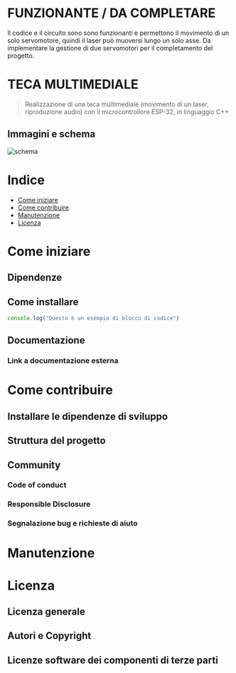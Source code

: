 # FUNZIONANTE / DA COMPLETARE

Il codice e il circuito sono sono funzionanti e permettono il movimento di un solo
servomotore, quindi il laser può muoversi lungo un solo asse. Da implementare la
gestione di due servomotori per il completamento del progetto.

# TECA MULTIMEDIALE

> Realizzazione di una teca multimediale (movimento di un laser, riproduzione audio) con il
microcontrollore ESP-32, in linguaggio C++

## Immagini e schema

![schema](https://github.com/tonygiuliani/laser_museo/blob/main/images/schema.jpeg)

# Indice

- [Come iniziare](#come-iniziare)
- [Come contribuire](#come-contribuire)
- [Manutenzione](#manutenzione)
- [Licenza](#licenza)

# Come iniziare

## Dipendenze
## Come installare

```js
console.log("Questo è un esempio di blocco di codice")
```

## Documentazione
### Link a documentazione esterna

# Come contribuire

## Installare le dipendenze di sviluppo

## Struttura del progetto

## Community

### Code of conduct

### Responsible Disclosure

### Segnalazione bug e richieste di aiuto

# Manutenzione

# Licenza

## Licenza generale

## Autori e Copyright

## Licenze software dei componenti di terze parti
